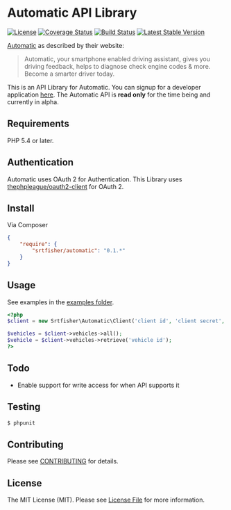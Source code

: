 Automatic API Library
=====================

[![License](http://img.shields.io/packagist/l/srtfisher/automatic.svg?style=flat)](https://github.com/srtfisher/automatic/blob/master/LICENSE)
[![Coverage Status](https://coveralls.io/repos/srtfisher/automatic/badge.png)](https://coveralls.io/r/srtfisher/automatic)
[![Build Status](http://img.shields.io/travis/srtfisher/automatic.svg?style=flat)](http://travis-ci.org/srtfisher/automatic)
[![Latest Stable Version](https://poser.pugx.org/srtfisher/automatic/v/stable.svg)](https://packagist.org/packages/srtfisher/automatic)

[Automatic](https://www.automatic.com/) as described by their website:

> Automatic, your smartphone enabled driving assistant, gives you driving feedback, helps to diagnose check engine codes & more. Become a smarter driver today.

This is an API Library for Automatic. You can signup for a developer application [here](https://www.automatic.com/developer/). The Automatic API is **read only** for the time being and currently in alpha.

## Requirements

PHP 5.4 or later.

## Authentication

Automatic uses OAuth 2 for Authentication. This Library uses [thephpleague/oauth2-client](https://github.com/thephpleague/oauth2-client) for OAuth 2.

## Install

Via Composer

``` json
{
    "require": {
        "srtfisher/automatic": "0.1.*"
    }
}
```

## Usage

See examples in the [examples folder](https://github.com/srtfisher/automatic/tree/master/examples).

``` php
<?php
$client = new Srtfisher\Automatic\Client('client id', 'client secret', 'access token', $redirectUri);

$vehicles = $client->vehicles->all();
$vehicle = $client->vehicles->retrieve('vehicle id');
?>
```

## Todo

- Enable support for write access for when API supports it

## Testing

``` bash
$ phpunit
```

## Contributing

Please see [CONTRIBUTING](https://github.com/srtfisher/automatic/blob/master/CONTRIBUTING.md) for details.


## License

The MIT License (MIT). Please see [License File](https://github.com/srtfisher/master/blob/master/LICENSE) for more information.
